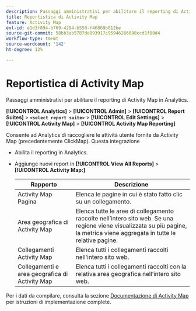 ```yaml
---
description: Passaggi amministrativi per abilitare il reporting di Activity Map in Analytics.
title: Reportistica di Activity Map
feature: Activity Map
exl-id: e1d3f894-b769-4294-b550-f46869b812be
source-git-commit: 58bb3ab5787de893917c95946266088ccd1f00d4
workflow-type: tm+mt
source-wordcount: '142'
ht-degree: 12%

---
```


# Reportistica di Activity Map

Passaggi amministrativi per abilitare il reporting di Activity Map in Analytics.

**[!UICONTROL Analytics]** > **[!UICONTROL Admin]** > **[!UICONTROL Report Suites]** > **`<select report suite>`** > **[!UICONTROL Edit Settings]** > **[!UICONTROL Activity Map]** > **[!UICONTROL Activity Map Reporting]**

Consente ad Analytics di raccogliere le attività utente fornite da Activity Map (precedentemente ClickMap). Questa integrazione

* Abilita il reporting in Analytics.
* Aggiunge nuovi report in **[!UICONTROL View All Reports]** > **[!UICONTROL Activity Map:]**

   | Rapporto | Descrizione |
   |---|---|
   | Activity Map Pagina | Elenca le pagine in cui è stato fatto clic su un collegamento. |
   | Area geografica di Activity Map | Elenca tutte le aree di collegamento raccolte nell’intero sito web. Se una regione viene visualizzata su più pagine, la metrica viene aggregata in tutte le relative pagine. |
   | Collegamenti Activity Map | Elenca tutti i collegamenti raccolti nell&#39;intero sito web. |
   | Collegamenti e area geografica di Activity Map | Elenca tutti i collegamenti raccolti con la relativa area geografica nell’intero sito web. |

Per i dati da compilare, consulta la sezione [Documentazione di Activity Map](https://experienceleague.adobe.com/docs/analytics/analyze/activity-map/activity-map.html?lang=it) per istruzioni di implementazione complete.
